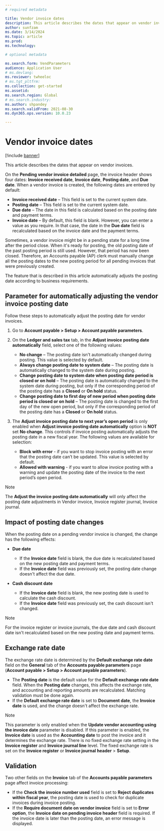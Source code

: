 ```yaml
---
# required metadata

title: Vendor invoice dates
description: This article describes the dates that appear on vendor invoices. It also explains how to automatically adjust the posting date.
author: sunfzam
ms.date: 3/14/2024
ms.topic: article
ms.prod: 
ms.technology: 

# optional metadata

ms.search.form: VendParameters
audience: Application User
# ms.devlang: 
ms.reviewer: twheeloc
# ms.tgt_pltfrm: 
ms.collection: get-started
ms.assetid: 
ms.search.region: Global
# ms.search.industry: 
ms.author: shpandey
ms.search.validFrom: 2021-08-30
ms.dyn365.ops.version: 10.0.23

---
```


# Vendor invoice dates

[!include [banner](../includes/banner.md)]

This article describes the dates that appear on vendor invoices. 

On the **Pending vendor invoice detailed** page, the invoice header shows four dates: **Invoice received date**, **Invoice date**, **Posting date**, and **Due date**. When a vendor invoice is created, the following dates are entered by default:

- **Invoice received date** – This field is set to the current system date.
- **Posting date** – This field is set to the current system date. 
- **Due date** – The date in this field is calculated based on the posting date and payment terms.
- **Invoice date** – By default, this field is blank. However, you can enter a value as you require. In that case, the date in the **Due date** field is recalculated based on the invoice date and the payment terms.

Sometimes, a vendor invoice might be in a pending state for a long time after the period close. When it's ready for posting, the old posting date of the past posting period is still used. However, that period has now been closed. Therefore, an Accounts payable (AP) clerk must manually change all the posting dates to the new posting period for all pending invoices that were previously created.

The feature that is described in this article automatically adjusts the posting date according to business requirements.

## Parameter for automatically adjusting the vendor invoice posting date

Follow these steps to automatically adjust the posting date for vendor invoices.

1.	Go to **Account payable \> Setup \> Account payable parameters**.
2.	On the **Ledger and sales tax** tab, in the **Adjust invoice posting date automatically** field, select one of the following values:

    - **No change** – The posting date isn't automatically changed during posting. This value is selected by default.
    - **Always change posting date to system date** – The posting date is automatically changed to the system date during posting.
    - **Change posting date to system date when posting date period is closed or on hold** – The posting date is automatically changed to the system date during posting, but only if the corresponding period of the posting date has a **Closed** or **On hold** status.
    - **Change posting date to first day of new period when posting date period is closed or on hold** – The posting date is changed to the first day of the new open period, but only if the corresponding period of the posting date has a **Closed** or **On hold** status.
3.  The **Adjust invoice posting date to next year’s open period** is only enabled when **Adjust invoice posting date automatically** option is **NOT** set **No change**. This controls if invoice posting automatically adjusts the posting date in a new fiscal year. The following values are available for selection:
    - **Block with error** - if you want to stop invoice posting with an error that the posting date can’t be updated. This value is selected by default.
    - **Allowed with warning** - if you want to allow invoice posting with a warning and update the posting date of the invoice to the next period’s open period.
  
> [!NOTE]
> The **Adjust the invoice posting date automatically** will only affect the posting date adjustments in Vendor invoice, Invoice register journal, Invoice journal. 
 
## Impact of posting date changes

When the posting date on a pending vendor invoice is changed, the change has the following effects:

- **Due date**

    - If the **Invoice date** field is blank, the due date is recalculated based on the new posting date and payment terms.
    - If the **Invoice date** field was previously set, the posting date change doesn't affect the due date.

- **Cash discount date**

    - If the **Invoice date** field is blank, the new posting date is used to calculate the cash discount.
    - If the **Invoice date** field was previously set, the cash discount isn't changed.
      
> [!NOTE]
> For the invoice register or invoice journals, the due date and cash discount date isn't recalculated based on the new posting date and payment terms.
      
## Exchange rate date

The exchange rate date is determined by the **Default exchange rate date** field on the **General** tab of the **Accounts payable parameters** page (**Account payable \> Setup \> Account payable parameters**).

- The **Posting date** is the default value for the **Default exchange rate date** field. When the **Posting date** changes, this affects the exchange rate, and accounting and reporting amounts are recalculated. Matching validation must be done again.
- If the **Default exchange rate date** is set to **Document date**, the **Invoice date** is used, and the change doesn't affect the exchange rate. 

> [!NOTE]
> This parameter is only enabled when the **Update vendor accounting using the invoice date** parameter is disabled. If this parameter is enabled, the **Invoice date** is used as the **Accounting date** to post the invoice and it determines the exchange rate.
> There is no fixed exchange rate setting in the **Invoice register** and **Invoice journal line** level. The fixed exchange rate is set on the **Invoice register** or **Invoice journal header** > **Setup**.

## Validation

Two other fields on the **Invoice** tab of the **Accounts payable parameters** page affect invoice processing:

- If the **Check the invoice number used** field is set to **Reject duplicates within fiscal year**, the posting date is used to check for duplicate invoices during invoice posting.
- If the **Require document date on vendor invoice** field is set to **Error option**, the **Invoice date on pending invoice header** field is required. If the invoice date is later than the posting date, an error message is displayed.
